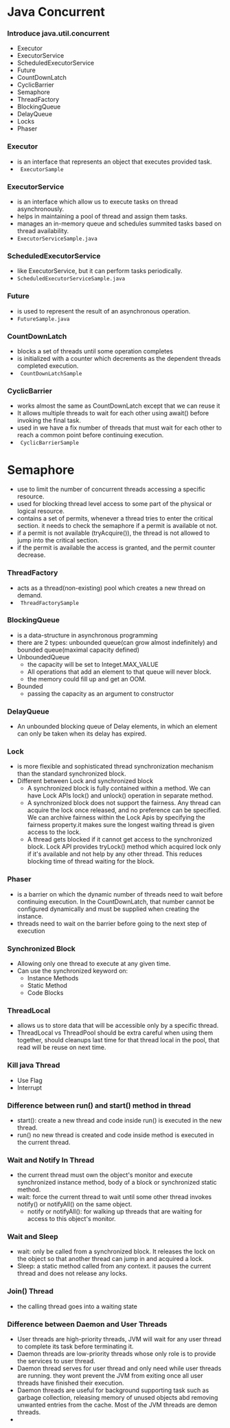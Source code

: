 # Java Concurrent

### Introduce java.util.concurrent
 * Executor
 * ExecutorService
 * ScheduledExecutorService
 * Future
 * CountDownLatch
 * CyclicBarrier
 * Semaphore
 * ThreadFactory
 * BlockingQueue
 * DelayQueue
 * Locks
 * Phaser

### Executor
 * is an interface that represents an object that executes provided task. 
 * ` ExecutorSample`
### ExecutorService
 * is an interface which allow us to execute tasks on thread asynchronously.
 * helps in maintaining a pool of thread and assign them tasks.
 * manages an in-memory queue and schedules summited tasks based on thread availability.
 * `ExecutorServiceSample.java`
### ScheduledExecutorService
 * like ExecutorService, but it can perform tasks periodically.
 * `ScheduledExecutorServiceSample.java`
### Future
 * is used to represent the result of an asynchronous operation.
 * `FutureSample.java`
### CountDownLatch
 * blocks a set of threads until some operation completes
 * is initialized with a counter which decrements as the dependent threads completed execution.
 * ` CountDownLatchSample`
### CyclicBarrier
 * works almost the same as CountDownLatch except that we can reuse it
 * It allows multiple threads to wait for each other using await() before invoking the final task.
 * used in we have a fix number of threads that must wait for each other to reach a common point before continuing execution.
 * ` CyclicBarrierSample`
# Semaphore
 * use to limit the number of concurrent threads accessing a specific resource.
 * used for blocking thread level access to some part of the physical or logical resource.
 * contains a set of permits, whenever a thread tries to enter the critical section. it needs to check the semaphore if a permit is available ot not.
 * if a permit is not available (tryAcquire()), the thread is not allowed to jump into the critical section.
 * if the permit is available the access is granted, and the permit counter decrease.
### ThreadFactory
 * acts as a thread(non-existing) pool which creates a new thread on demand.
 * ` ThreadFactorySample`
### BlockingQueue
 * is a data-structure in asynchronous programming
 * there are 2 types: unbounded queue(can grow almost indefinitely) and bounded queue(maximal capacity defined)
 * UnboundedQueue
   * the capacity will be set to Integet.MAX_VALUE
   * All operations that add an element to that queue will never block.
   * the memory could fill up and get an OOM.
 * Bounded
   * passing the capacity as an argument to constructor
 ### DelayQueue
 * An unbounded blocking queue of Delay elements, in which an element can only be taken when its delay has expired.
### Lock
 * is more flexible and sophisticated thread synchronization mechanism than the  standard synchronized block.
 * Different between Lock and synchronized block
   * A synchronized block is fully contained within a method. We can have Lock APIs lock() and unlock() operation in separate method.
   * A synchronized block does not support the fairness. Any thread can acquire the lock once released, and no preference can be specified. We can archive fairness within the Lock Apis by specifying the fairness property.it makes sure the longest waiting thread is given access to the lock.
   * A thread gets blocked if it cannot get access to the synchronized block. Lock API provides tryLock() method which acquired lock only if it's available and not help by any other thread. This reduces blocking time of thread waiting for the block.
### Phaser
 * is a barrier on which the dynamic number of threads need to wait before continuing execution. In the CountDownLatch, that number cannot be configured dynamically and must be supplied when creating the instance.
 * threads need to wait on the barrier before going to the next step of execution
### Synchronized Block
 * Allowing only one thread to execute at any given time.
 * Can use the synchronized keyword on:
   * Instance Methods
   * Static Method
   * Code Blocks
### ThreadLocal
 * allows us to store data that will be accessible only by a specific thread.
 * ThreadLocal vs ThreadPool should be extra careful when using them together, should cleanups last time for that thread local in the pool, that read will be reuse on next time.
### Kill java Thread
 * Use Flag
 * Interrupt
### Difference between run() and start() method in thread
 * start(): create a new thread and code inside run() is executed in the new thread.
 * run() no new thread is created and code inside method is executed in the current thread.
### Wait and Notify In Thread
 * the current thread must own the object's monitor and execute synchronized instance method, body of a block or synchronized static method.
 * wait: force the current thread to wait until some other thread invokes notify() or notifyAll() on the same object.
   * notify or notifyAll(): for walking up threads that are waiting for access to this object's monitor.
### Wait and Sleep
 * wait: only be called from a synchronized block. It releases the lock on the object so that another thread can jump in and acquired a lock.
 * Sleep: a static method called from any context. it pauses the current thread and does not release any locks.
### Join() Thread
 * the calling thread goes into a waiting state
### Difference between Daemon and User Threads
 * User threads are high-priority threads, JVM will wait for any user thread to complete its task before terminating it.
 * Daemon threads are low-priority threads whose only role is to provide the services to user thread.
 * Daemon thread serves for user thread and only need while user threads are running. they wont prevent the JVM from exiting once all user threads have finished their execution.
 * Daemon threads are useful for background supporting task such as garbage collection, releasing memory of unused objects abd removing unwanted entries from the cache. Most of the JVM threads are demon threads.
 * 